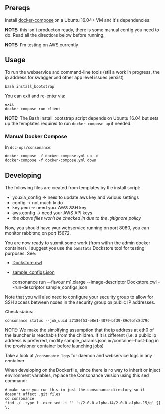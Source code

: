 ## Prereqs

Install [docker-compose](https://docs.docker.com/compose/install/) on a Ubuntu 16.04+ VM and it's dependencies.

**NOTE:** this isn't production ready, there is some manual config you need to do. Read all the directions below before running.

**NOTE:** I'm testing on AWS currently

## Usage

To run the webservice and command-line tools (still a work in progress, the ip address for swagger and other app level issues persist)

    bash install_bootstrap

You can exit and re-enter via:

    exit
    docker-compose run client

**NOTE:** The Bash install_bootstrap script depends on Ubuntu 16.04 but sets up the templates required to run `docker-compose up` if needed.

### Manual Docker Compose

In `dcc-ops/consonance`:

    docker-compose -f docker-compose.yml up -d
    docker-compose -f docker-compose.yml down

## Developing

The following files are created from templates by the install script:

* youxia_config -> need to update aws key and various settings
* config -> not much to do
* key.pem -> need your AWS SSH key
* aws.config -> need your AWS API keys
* *the above files won’t be checked in due to the .gitignore policy*

Now, you should have your webservice running on port 8080, you can monitor rabbitmq on port 15672.

You are now ready to submit some work (from within the admin docker container).  I suggest you use the `bamstats` Dockstore tool for testing purposes.  See:

* [Dockstore.cwl](https://github.com/briandoconnor/dockstore-tool-bamstats/blob/develop/Dockstore.cwl)
* [sample_configs.json](https://github.com/briandoconnor/dockstore-tool-bamstats/blob/develop/sample_configs.json)

    consonance run  --flavour m1.xlarge --image-descriptor Dockstore.cwl --run-descriptor sample_configs.json

Note that you will also need to configure your security group to allow for SSH access between nodes in the security group on public IP addresses.

Check status:

    consonance status --job_uuid 37180f53-e8e1-4079-bf39-89c9bfc8d79c

NOTE: We make the simplfying assumption that the ip address at eth0 of the launcher is reachable from the children. If it is different (i.e. a public ip address is preferred, modify sample_params.json in /container-host-bag in the provisioner container before launching jobs)

Take a look at `/consonance_logs` for daemon and webservice logs in any container

When developing on the Dockerfile, since there is no way to inherit or inject environment variables, replace the Consonance version using this sed command:

    # make sure you run this in just the consonance directory so it doesn't affect .git files
    cd consonance
    find ./ -type f -exec sed -i '' 's/2.0.0-alpha.14/2.0.0-alpha.15/g' {} \;
